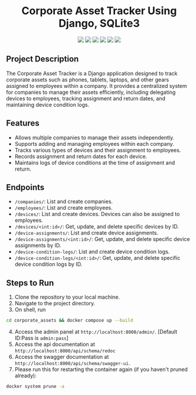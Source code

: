 <h1 align="center">Corporate Asset Tracker Using Django, SQLite3</h1>
<p align="center">
<img src="https://img.shields.io/badge/Django-092E20?style=for-the-badge&logo=django&logoColor=white" />
<img src="https://img.shields.io/badge/Docker-2496ED?style=for-the-badge&logo=docker&logoColor=white" />
<img src="https://img.shields.io/badge/Python-3776AB?style=for-the-badge&logo=python&logoColor=white" />
<img src="https://img.shields.io/badge/SQLite-003B57?style=for-the-badge&logo=sqlite&logoColor=white" />
<img src="https://img.shields.io/badge/Django%20REST%20Framework-092E20?style=for-the-badge&logo=django&logoColor=white" />
<img src="https://img.shields.io/badge/JSON%20Web%20Tokens-000000?style=for-the-badge&logo=json-web-tokens" />
</p>

## Project Description
The Corporate Asset Tracker is a Django application designed to track corporate assets such as phones, tablets, laptops, and other gears assigned to employees within a company. It provides a centralized system for companies to manage their assets efficiently, including delegating devices to employees, tracking assignment and return dates, and maintaining device condition logs.

## Features
- Allows multiple companies to manage their assets independently.
- Supports adding and managing employees within each company.
- Tracks various types of devices and their assignment to employees.
- Records assignment and return dates for each device.
- Maintains logs of device conditions at the time of assignment and return.

## Endpoints
- `/companies/`: List and create companies.
- `/employees/`: List and create employees.
- `/devices/`: List and create devices. Devices can also be assigned to employees.
- `/devices/<int:id>/`: Get, update, and delete specific devices by ID.
- `/device-assignments/`: List and create device assignments.
- `/device-assignments/<int:id>/`: Get, update, and delete specific device assignments by ID.
- `/device-condition-logs/`: List and create device condition logs.
- `/device-condition-logs/<int:id>/`: Get, update, and delete specific device condition logs by ID.

## Steps to Run
1. Clone the repository to your local machine.
2. Navigate to the project directory.
3. On shell, run
```bash
cd corporate_assets && docker compose up --build
```
4. Access the admin panel at `http://localhost:8000/admin/`. [Default ID:Pass is `admin:pass`]
5. Access the api documentation at `http://localhost:8000/api/schema/redoc`
6. Access the swagger documentation at `http://localhost:8000/api/schema/swagger-ui`.
7. Please run this for restarting the container again (if you haven't pruned already):
```bash
docker system prune -a
```

